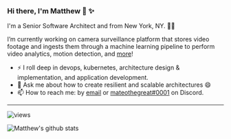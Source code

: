 ### Hi there, I'm Matthew 👋 ✨

I'm a Senior Software Architect and from New York, NY. 👨‍💻

I’m currently working on camera surveillance platform that stores video footage and ingests them through a machine learning pipeline to perform video analytics, motion detection, and [more](https://streaming-platform.com)!

- ⚡ I roll deep in devops, kubernetes, architecture design & implementation, and application development.
- 💬 Ask me about how to create resilient and scalable architectures 😄
- 📫 How to reach me: by [email](mailto:matthew@matthewdavis.io) or [mateothegreat#0001](https://discordapp.com/users/505520869246763009) on Discord.

---

![views](https://enbxcd98jgzi9ya.m.pipedream.net/)

![Matthew's github stats](https://github-readme-stats.vercel.app/api?username=mateothegreat&count_private=true&show_icons=true&custom_title=asdf&theme=radical)
